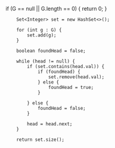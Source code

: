 if (G == null || G.length == 0) {
            return 0;
        }
        
        Set<Integer> set = new HashSet<>();
        
        for (int g : G) {
            set.add(g);
        }
        
        boolean foundHead = false;
        
        while (head != null) {
            if (set.contains(head.val)) {
                if (foundHead) {
                    set.remove(head.val);
                } else {
                    foundHead = true;
                }
                
            } else {
                foundHead = false;
            }
            
            head = head.next;
        }
        
        return set.size();
